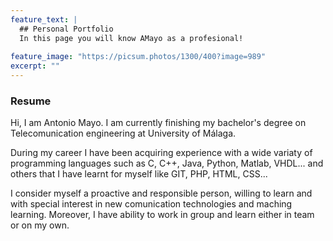 ```yaml
---
feature_text: |
  ## Personal Portfolio
  In this page you will know AMayo as a profesional! 
  
feature_image: "https://picsum.photos/1300/400?image=989"
excerpt: ""
---
```

### Resume
Hi, I am Antonio Mayo. I am currently finishing my bachelor's degree on Telecomunication engineering at University of Málaga.

During my career I have been acquiring experience with a wide variaty of programming languages such as C, C++, Java, Python, Matlab, VHDL... and others that I have learnt for myself like GIT, PHP, HTML, CSS... 

I consider myself a proactive and responsible person, willing to learn and with special interest in new comunication technologies and maching learning. 
Moreover, I have ability to work in group and learn either in team or on my own.








